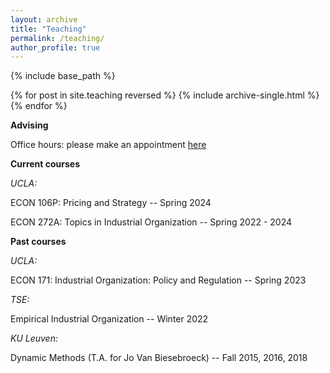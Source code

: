 ```yaml
---
layout: archive
title: "Teaching"
permalink: /teaching/
author_profile: true
---
```


{% include base_path %}

{% for post in site.teaching reversed %}
  {% include archive-single.html %}
{% endfor %}

**Advising**

Office hours: please make an appointment [here](https://calendly.com/michael-a-rubens/15min/) 

**Current courses**

_UCLA:_

ECON 106P: Pricing and Strategy -- Spring 2024

ECON 272A: Topics in Industrial Organization -- Spring 2022 - 2024

**Past courses**
 
_UCLA:_

ECON 171: Industrial Organization: Policy and Regulation -- Spring 2023  

_TSE:_

Empirical Industrial Organization -- Winter 2022 

_KU Leuven:_

Dynamic Methods    (T.A. for Jo Van Biesebroeck)  -- Fall 2015, 2016, 2018

 
